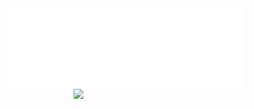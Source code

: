 <div>
    <img align="left" src="https://github.com/byhow/byhow/blob/master/github-metrics.svg" width=380/>
    <img align="right" src="https://storage.googleapis.com/gweb-uniblog-publish-prod/original_images/Social_dino-with-hat.gif" width=400 />
</div>


<!--
**byhow/byhow** is a ✨ _special_ ✨ repository because its `README.md` (this file) appears on your GitHub profile.

Here are some ideas to get you started:

- 🔭 I’m currently working on ...
- 🌱 I’m currently learning ...
- 👯 I’m looking to collaborate on ...
- 🤔 I’m looking for help with ...
- 💬 Ask me about ...
- 📫 How to reach me: ...
- 😄 Pronouns: ...
- ⚡ Fun fact: ...
-->
